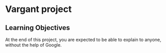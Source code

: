 # Vargant project
## Learning Objectives
At the end of this project, you are expected to be able to explain to anyone, without the help of Google.
